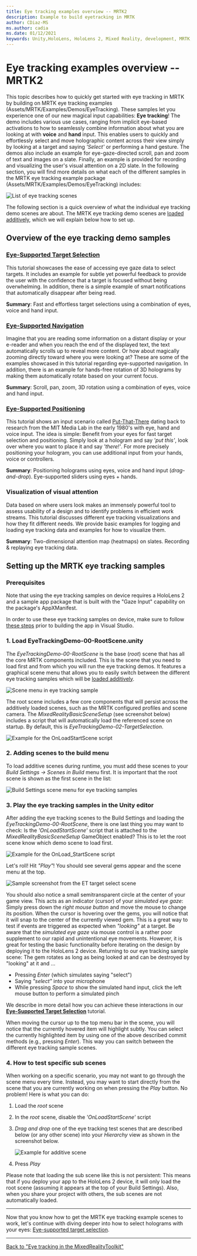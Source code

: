 ```yaml
---
title: Eye tracking examples overview -- MRTK2
description: Example to build eyetracking in MRTK
author: CDiaz-MS
ms.author: cadia
ms.date: 01/12/2021
keywords: Unity,HoloLens, HoloLens 2, Mixed Reality, development, MRTK, EyeTracking,
---
```


# Eye tracking examples overview -- MRTK2

This topic describes how to quickly get started with eye tracking in MRTK by building on MRTK eye tracking examples (Assets/MRTK/Examples/Demos/EyeTracking).
These samples let you experience one of our new magical input capabilities: **Eye tracking**!
The demo includes various use cases, ranging from implicit eye-based activations to how to seamlessly combine information about what you are looking at with **voice** and **hand** input.
This enables users to quickly and effortlessly select and move holographic content across their view simply by looking at a target and saying _'Select'_ or performing a hand gesture.
The demos also include an example for eye-gaze-directed scroll, pan and zoom of text and images on a slate.
Finally, an example is provided for recording and visualizing the user's visual attention on a 2D slate.
In the following section, you will find more details on what each of the different samples in the MRTK eye tracking example package (Assets/MRTK/Examples/Demos/EyeTracking) includes:

![List of eye tracking scenes](../images/eye-tracking/mrtk_et_list_et_scenes.jpg)

The following section is a quick overview of what the individual eye tracking demo scenes are about.
The MRTK eye tracking demo scenes are [loaded additively](https://docs.unity3d.com/ScriptReference/SceneManagement.LoadSceneMode.Additive.html), which we will explain below how to set up.

## Overview of the eye tracking demo samples

### [**Eye-Supported Target Selection**](../input/eye-tracking/eye-tracking-target-selection.md)

This tutorial showcases the ease of accessing eye gaze data to select targets.
It includes an example for subtle yet powerful feedback to provide the user with the confidence that a target is focused without being overwhelming.
In addition, there is a simple example of smart notifications that automatically disappear after being read.

**Summary**: Fast and effortless target selections using a combination of eyes, voice and hand input.

### [**Eye-Supported Navigation**](../input/eye-tracking/eye-tracking-navigation.md)

Imagine that you are reading some information on a distant display or your e-reader and when you reach the end of the displayed text, the text automatically scrolls up to reveal more content.
Or how about magically zooming directly toward where you were looking at?
These are some of the examples showcased in this tutorial regarding eye-supported navigation.
In addition, there is an example for hands-free rotation of 3D holograms by making them automatically rotate based on your current focus.

**Summary**: Scroll, pan, zoom, 3D rotation using a combination of eyes, voice and hand input.

### [**Eye-Supported Positioning**](../input/eye-tracking/eye-tracking-eyes-and-hands.md)

This tutorial shows an input scenario called [Put-That-There](https://youtu.be/CbIn8p4_4CQ) dating back to research from the MIT Media Lab in the early 1980's with eye, hand and voice input.
The idea is simple: Benefit from your eyes for fast target selection and positioning.
Simply look at a hologram and say _'put this'_, look over where you want to place it and say _'there!'_.
For more precisely positioning your hologram, you can use additional input from your hands, voice or controllers.

**Summary**: Positioning holograms using eyes, voice and hand input (*drag-and-drop*). Eye-supported sliders using eyes + hands.

### **Visualization of visual attention**

Data based on where users look makes an immensely powerful tool to assess usability of a design and to identify problems in efficient work streams.
This tutorial discusses different eye tracking visualizations and how they fit different needs.
We provide basic examples for logging and loading eye tracking data and examples for how to visualize them.

**Summary**: Two-dimensional attention map (heatmaps) on slates. Recording & replaying eye tracking data.

## Setting up the MRTK eye tracking samples

### Prerequisites

Note that using the eye tracking samples on device requires a HoloLens 2
and a sample app package that is built with the "Gaze Input" capability
on the package's AppXManifest.

In order to use these eye tracking samples on device, make sure to follow
[these steps](../input/eye-tracking/eye-tracking-basic-setup.md#testing-your-unity-app-on-a-hololens-2)
prior to building the app in Visual Studio.

### 1. Load EyeTrackingDemo-00-RootScene.unity

The *EyeTrackingDemo-00-RootScene* is the base (_root_) scene that has all the core MRTK components included.
This is the scene that you need to load first and from which you will run the eye tracking demos.
It features a graphical scene menu that allows you to easily switch between the different eye tracking samples which will be [loaded additively](https://docs.unity3d.com/ScriptReference/SceneManagement.LoadSceneMode.Additive.html).

![Scene menu in eye tracking sample](../images/eye-tracking/mrtk_et_scenemenu.jpg)

The root scene includes a few core components that will persist across the additively loaded scenes, such as the MRTK configured profiles and scene camera.
The _MixedRealityBasicSceneSetup_ (see screenshot below) includes a script that will automatically load the referenced scene on startup.
By default, this is _EyeTrackingDemo-02-TargetSelection_.  

![Example for the OnLoadStartScene script](../images/eye-tracking/mrtk_et_onloadstartscene.jpg)

### 2. Adding scenes to the build menu

To load additive scenes during runtime, you must add these scenes to your _Build Settings -> Scenes in Build_ menu first.
It is important that the root scene is shown as the first scene in the list:

![Build Settings scene menu for eye tracking samples](../images/eye-tracking/mrtk_et_build_settings.jpg)

### 3. Play the eye tracking samples in the Unity editor

After adding the eye tracking scenes to the Build Settings and loading the _EyeTrackingDemo-00-RootScene_, there is one last thing you may want to check: Is the _'OnLoadStartScene'_ script that is attached to the _MixedRealityBasicSceneSetup_ GameObject enabled? This is to let the root scene know which demo scene to load first.

![Example for the OnLoad_StartScene script](../images/eye-tracking/mrtk_et_onloadstartscene.jpg)

Let's roll! Hit _"Play"_!
You should see several gems appear and the scene menu at the top.

![Sample screenshot from the ET target select scene](../images/eye-tracking/mrtk_et_targetselect.png)

You should also notice a small semitransparent circle at the center of your game view.
This acts as an indicator (cursor) of your _simulated eye gaze_:
Simply press down the _right mouse button_ and move the mouse to change its position.
When the cursor is hovering over the gems, you will notice that it will snap to the center of the currently viewed gem.
This is a great way to test if events are triggered as expected when _"looking"_ at a target.
Be aware that the _simulated eye gaze_ via mouse control is a rather poor supplement to our rapid and unintentional eye movements.
However, it is great for testing the basic functionality before iterating on the design by deploying it to the HoloLens 2 device.
Returning to our eye tracking sample scene: The gem rotates as long as being looked at and can be destroyed by "looking" at it and ...

- Pressing _Enter_ (which simulates saying "select")
- Saying _"select"_ into your microphone
- While pressing _Space_ to show the simulated hand input, click the left mouse button to perform a simulated pinch

We describe in more detail how you can achieve these interactions in our [**Eye-Supported Target Selection**](../input/eye-tracking/eye-tracking-target-selection.md) tutorial.

When moving the cursor up to the top menu bar in the scene, you will notice that the currently hovered item will highlight subtly.
You can select the currently highlighted item by using one of the above described commit methods (e.g., pressing _Enter_).
This way you can switch between the different eye tracking sample scenes.

### 4. How to test specific sub scenes

When working on a specific scenario, you may not want to go through the scene menu every time.
Instead, you may want to start directly from the scene that you are currently working on when pressing the _Play_ button.
No problem! Here is what you can do:

1. Load the _root_ scene
2. In the _root_ scene, disable the _'OnLoadStartScene'_ script
3. _Drag and drop_ one of the eye tracking test scenes that are described below (or any other scene) into your _Hierarchy_ view as shown in the screenshot below.

    ![Example for additive scene](../images/eye-tracking/mrtk_et_additivescene.jpg)

4. Press _Play_

Please note that loading the sub scene like this is not persistent:
This means that if you deploy your app to the HoloLens 2 device, it will only load the root scene (assuming it appears at the top of your Build Settings).
Also, when you share your project with others, the sub scenes are not automatically loaded.

---

Now that you know how to get the MRTK eye tracking example scenes to work, let's continue with diving deeper into how to select holograms with your eyes: [Eye-supported target selection](../input/eye-tracking/eye-tracking-target-selection.md).

---
[Back to "Eye tracking in the MixedRealityToolkit"](../input/eye-tracking/eye-tracking-Main.md)
